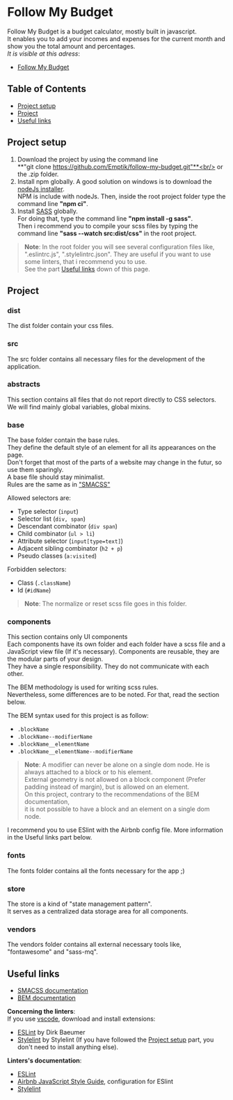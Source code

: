 # Follow My Budget
Follow My Budget is a budget calculator, mostly built in javascript.<br/>
It enables you to add your incomes and expenses for the current month and show you the total amount and percentages.<br/>
*It is visible at this adress*:
- [Follow My Budget](https://follow-my-budget.herokuapp.com/)

## Table of Contents
- [Project setup](#setup)
- [Project](#project)
- [Useful links](#usefulLinks)

<!-- Setup -->
## <a id="setup">Project setup</a>
1. Download the project by using the command line<br/> 
**"git clone https://github.com/Emptik/follow-my-budget.git"**<br/>
or the .zip folder.
2. Install npm globally. A good solution on windows is to download the [nodeJs installer](https://nodejs.org/en/download/).<br/>
NPM is include with nodeJs. Then, inside the root project folder type the command line **"npm ci"**.
3. Install [SASS](https://sass-lang.com/install) globally.<br/>
For doing that, type the command line **"npm install -g sass"**.<br/>
Then i recommend you to compile your scss files by typing the command line **"sass --watch src:dist/css"** in the root project.

> **Note**: In the root folder you will see several configuration files like,<br/>
".eslintrc.js", ".stylelintrc.json".
They are useful if you want to use some linters, that i recommend you to use.<br/>
See the part [Useful links](#usefulLinks) down of this page.

<!-- Project -->
## <a id="project">Project</a>

### dist
The dist folder contain your css files.

### src
The src folder contains all necessary files for the development of the application.

### abstracts
This section contains all files that do not report directly to CSS selectors.<br/>
We will find mainly global variables, global mixins.

### base
The base folder contain the base rules.<br/>
They define the default style of an element for all its appearances on the page.<br/>
Don't forget that most of the parts of a website may change in the futur, so use them sparingly.<br/>
A base file should stay minimalist.<br/>
Rules are the same as in ["SMACSS"](http://smacss.com/)

Allowed selectors are:
- Type selector (`input`)
- Selector list (`div, span`)
- Descendant combinator (`div span`)
- Child combinator (`ul > li`)
- Attribute selector (`input[type=text]`)
- Adjacent sibling combinator (`h2 + p`)
- Pseudo classes (`a:visited`)

Forbidden selectors:
- Class (`.className`)
- Id (`#idName`)

> **Note**: The normalize or reset scss file goes in this folder.

### components
This section contains only UI components<br/>
Each components have its own folder and each folder have a scss file and a JavaScript view file (If it's necessary).
Components are reusable, they are the modular parts of your design.<br/>
They have a single responsibility. They do not communicate with each other.

The BEM methodology is used for writing scss rules.<br/>
Nevertheless, some differences are to be noted. For that, read the section below.<br/>

The BEM syntax used for this project is as follow:
- `.blockName`
- `.blockName--modifierName`
- `.blockName__elementName`
- `.blockName__elementName--modifierName`

> **Note**: A modifier can never be alone on a single dom node. He is always attached to a block or to his element.<br/>
External geometry is not allowed on a block component (Prefer padding instead of margin), but is allowed on an element.<br/>
On this project, contrary to the recommendations of the BEM documentation,<br/>
it is not possible to have a block and an element on a single dom node.

I recommend you to use ESlint with the Airbnb config file. More information in the Useful links part below.

### fonts
The fonts folder contains all the fonts necessary for the app ;)

### store
The store is a kind of "state management pattern".<br/>
It serves as a centralized data storage area for all components.

### vendors
The vendors folder contains all external necessary tools like, "fontawesome" and "sass-mq".

<!-- Usefull Links -->
## <a id="usefulLinks">Useful links</a>
- [SMACSS documentation](http://smacss.com/)
- [BEM documentation](https://en.bem.info/methodology/quick-start/)

**Concerning the linters**:<br/>
If you use [vscode](https://code.visualstudio.com/), download and install extensions:
- [ESLint](https://marketplace.visualstudio.com/items?itemName=dbaeumer.vscode-eslint) by Dirk Baeumer
- [Stylelint](https://marketplace.visualstudio.com/items?itemName=stylelint.vscode-stylelint) by Stylelint
(If you have followed the [Project setup](#setup) part, you don't need to install anything else).

**Linters's documentation**:<br/>
- [ESLint](https://eslint.org/)
- [Airbnb JavaScript Style Guide](https://github.com/airbnb/javascript), configuration for ESlint
- [Stylelint](https://stylelint.io/)
